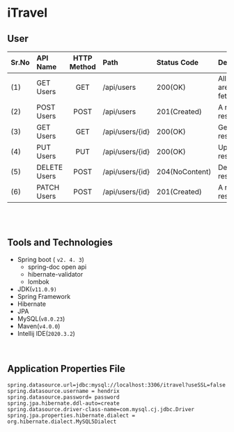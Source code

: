 # iTravel
User 
----

|Sr.No |    API Name   | HTTP Method  |       Path      | Status Code |               Description                  | 
|:-----|:--------------|:------------:|:----------------|:------------|:-------------------------------------------|
|(1)   | GET Users     |GET           |/api/users       |200(OK)      | All User resources are fetched(pagination).|
|(2)   | POST Users    |POST          |/api/users       |201(Created) | A new User resource is created.            |
|(3)   | GET  Users    |GET           |/api/users/{id}  |200(OK)      | Get a single resource with id.             |
|(4)   | PUT  Users    |PUT           |/api/users/{id}  |200(OK)      | Update a single resource's state           |
|(5)   | DELETE Users  |POST          |/api/users/{id}  |204(NoContent)| Delete a single resource using id.        |
|(6)   | PATCH Users   |POST          |/api/users/{id}  |201(Created) | A new User resource is created.            |





<br />
<br />

Tools and Technologies
----------------------

- Spring boot ( `v2. 4. 3`)
    - spring-doc open api 
    - hibernate-validator 
    - lombok
- JDK(`v11.0.9)`
- Spring Framework
- Hibernate
- JPA
- MySQL(`v8.0.23`)
- Maven(`v4.0.0`)
- Intellij IDE(`2020.3.2`)


<br />

Application Properties File
---------------------------
    spring.datasource.url=jdbc:mysql://localhost:3306/itravel?useSSL=false
    spring.datasource.username = hendrix
    spring.datasource.password= password
    spring.jpa.hibernate.ddl-auto=create
    spring.datasource.driver-class-name=com.mysql.cj.jdbc.Driver
    spring.jpa.properties.hibernate.dialect = org.hibernate.dialect.MySQL5Dialect
